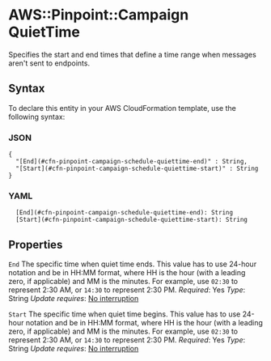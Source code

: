 # AWS::Pinpoint::Campaign QuietTime<a name="aws-properties-pinpoint-campaign-schedule-quiettime"></a>

Specifies the start and end times that define a time range when messages aren't sent to endpoints\.

## Syntax<a name="aws-properties-pinpoint-campaign-schedule-quiettime-syntax"></a>

To declare this entity in your AWS CloudFormation template, use the following syntax:

### JSON<a name="aws-properties-pinpoint-campaign-schedule-quiettime-syntax.json"></a>

```
{
  "[End](#cfn-pinpoint-campaign-schedule-quiettime-end)" : String,
  "[Start](#cfn-pinpoint-campaign-schedule-quiettime-start)" : String
}
```

### YAML<a name="aws-properties-pinpoint-campaign-schedule-quiettime-syntax.yaml"></a>

```
  [End](#cfn-pinpoint-campaign-schedule-quiettime-end): String
  [Start](#cfn-pinpoint-campaign-schedule-quiettime-start): String
```

## Properties<a name="aws-properties-pinpoint-campaign-schedule-quiettime-properties"></a>

`End`  <a name="cfn-pinpoint-campaign-schedule-quiettime-end"></a>
The specific time when quiet time ends\. This value has to use 24\-hour notation and be in HH:MM format, where HH is the hour \(with a leading zero, if applicable\) and MM is the minutes\. For example, use `02:30` to represent 2:30 AM, or `14:30` to represent 2:30 PM\.
*Required*: Yes
*Type*: String
*Update requires*: [No interruption](https://docs.aws.amazon.com/AWSCloudFormation/latest/UserGuide/using-cfn-updating-stacks-update-behaviors.html#update-no-interrupt)

`Start`  <a name="cfn-pinpoint-campaign-schedule-quiettime-start"></a>
The specific time when quiet time begins\. This value has to use 24\-hour notation and be in HH:MM format, where HH is the hour \(with a leading zero, if applicable\) and MM is the minutes\. For example, use `02:30` to represent 2:30 AM, or `14:30` to represent 2:30 PM\.
*Required*: Yes
*Type*: String
*Update requires*: [No interruption](https://docs.aws.amazon.com/AWSCloudFormation/latest/UserGuide/using-cfn-updating-stacks-update-behaviors.html#update-no-interrupt)
